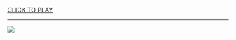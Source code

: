 
<a href="https://premium76.site?title=game&ref=13M">CLICK TO PLAY</a></h3>
<hr>

<a href="https://premium76.site?title=game&ref=13M"><img src="https://clearcache.store/games.png"></a>



